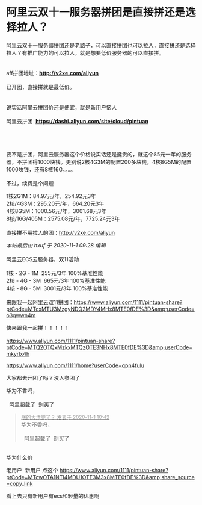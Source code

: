 # 阿里云双十一服务器拼团是直接拼还是选择拉人？


阿里云双十一服务器拼团还是老路子，可以直接拼团也可以拉人，直接拼还是选择拉人？有推广能力的可以拉人，就是想要低价服务器的可以直接拼。<br />
<br />
<br />
aff拼团地址：<strong>http://v2xe.com/aliyun</strong><br />
<br />
已开团，直接拼就是最低价。<br />
<br />
<br />
说实话阿里云拼团价还是便宜，就是新用户恼人<br />
<br />
阿里云拼团&nbsp;&nbsp;<strong>https://dashi.aliyun.com/site/cloud/pintuan</strong><br />
<br />
<br />
<br />
<br />
要不是拼团，阿里云服务器这个价格说实话还是挺贵的，就这个85元一年的服务器，不拼团得1000块钱。更别说2核4G3M的配置200多块钱，4核8G5M的配置1000块钱，还有8核16G。。。。<br />
<br />
不过，续费是个问题

1核2G1M：84.97元/年，254.92元3年<br />
2核/4G3M：295.20元/年，664.20元3年<br />
4核8G5M：1000.56元/年，3001.68元3年<br />
8核/16G/405M：2575.08元/年，7725.24元3年<br />
<br />
直接拼不用拉人的团：http://v2xe.com/aliyun

<i class="pstatus"> 本帖最后由 hxuf 于 2020-11-1 09:28 编辑 </i><br />
<br />
阿里云ECS云服务器，双11活动<br />
 <br />
1核 - 2G - 1M&nbsp;&nbsp;255元/3年 100%基准性能<br />
2核 - 4G - 3M&nbsp;&nbsp;665元/3年 100%基准性能<br />
4核 - 8G - 5M&nbsp;&nbsp;3001元/3年 100%基准性能<br />
<br />
来跟我一起阿里云双11拼团：<a href="https://www.aliyun.com/1111/pintuan-share?ptCode=MTcxMTU3MzgyNDQ2MDY4MHx8MTE0fDE%3D&amp;userCode=o3qwwn4m" target="_blank">https://www.aliyun.com/1111/pintuan-share?ptCode=MTcxMTU3MzgyNDQ2MDY4MHx8MTE0fDE%3D&amp;userCode=o3qwwn4m</a>

快来跟我一起拼！！！！！&nbsp; &nbsp;<br />
<br />
https://www.aliyun.com/1111/pintuan-share?ptCode=MTQ2OTQxMzkxMTQzOTE3NHx8MTE0fDE%3D&amp;userCode=mkyrlx4h

<a href="https://www.aliyun.com/1111/home?userCode=qpn4fulu" target="_blank">https://www.aliyun.com/1111/home?userCode=qpn4fulu</a>

大家都去开团了吗？没人参团了

华为不香吗，&nbsp; &nbsp;&nbsp;&nbsp;<br />
<br />
<img src="static/image/smiley/default/shocked.gif" smilieid="6" border="0" alt="" />&nbsp;&nbsp;阿里超载了&nbsp;&nbsp;别买了

<div class="quote"><blockquote><font size="2"><a href="https://www.hostloc.com/forum.php?mod=redirect&amp;goto=findpost&amp;pid=9384040&amp;ptid=760850" target="_blank"><font color="#999999">朕的大清完了？ 发表于 2020-11-1 10:42</font></a></font><br />
华为不香吗，&nbsp; &nbsp;&nbsp;&nbsp;<br />
<br />
&nbsp;&nbsp;阿里超载了&nbsp;&nbsp;别买了</blockquote></div><br />
华为什么价

老用户&nbsp;&nbsp;新用户 点这个 https://www.aliyun.com/1111/pintuan-share?ptCode=MTcwOTA1NTI4MDU1OTE3M3x8MTE0fDE%3D&amp;share_source=copy_link

看上去只有新用户有ecs和轻量的优惠啊
